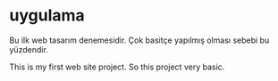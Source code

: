 # uygulama


Bu ilk web tasarım denemesidir. Çok basitçe yapılmış olması sebebi bu yüzdendir.

This is my first web site project. So this project very basic.
 
